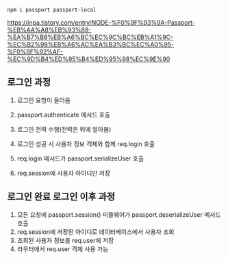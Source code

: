 

```
npm i passport passport-local
```

https://inpa.tistory.com/entry/NODE-%F0%9F%93%9A-Passport-%EB%AA%A8%EB%93%88-%EA%B7%B8%EB%A6%BC%EC%9C%BC%EB%A1%9C-%EC%B2%98%EB%A6%AC%EA%B3%BC%EC%A0%95-%F0%9F%92%AF-%EC%9D%B4%ED%95%B4%ED%95%98%EC%9E%90



## 로그인 과정

1. 로그인 요청이 들어옴 

2. passport.authenticate 메서드 호출 

3. 로그인 전략 수행(전략은 뒤에 알아봄)

4. 로그인 성공 시 사용자 정보 객체와 함께 req.login 호출 

5. req.login 메서드가 passport.serializeUser 호출 

6. req.session에 사용자 아이디만 저장 

   

## 로그인 완료 로그인 이후 과정 

1. 모든 요청에 passport.session() 미들웨어가 passport.deserializeUser 메서드 호출 
1. req.session에 저장된 아이디로 데이터베이스에서 사용자 조회
1. 조회된 사용자 정보를 req.user에 저장
1. 라우터에서 req.user 객체 사용 가능

